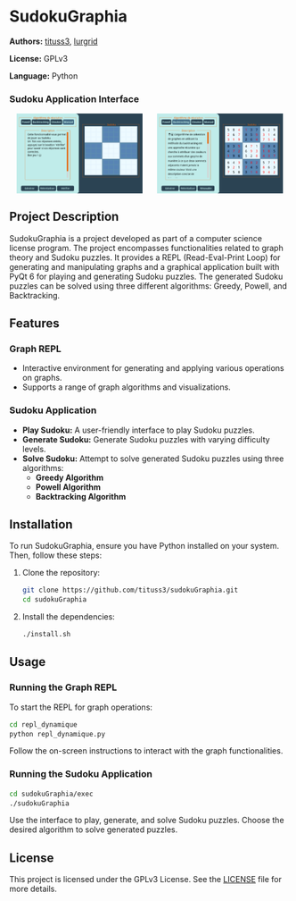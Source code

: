 # SudokuGraphia

**Authors:** [tituss3](https://github.com/titusse3), 
  [lurgrid](https://github.com/Lurgrid)

**License:** GPLv3

**Language:** Python

### Sudoku Application Interface

<div style="display: flex; justify-content: space-around;">
    <img src="images/cap1.png" alt="Graph REPL" width="45%">
    <img src="images/cap2.png" alt="Sudoku Application" width="45%">
</div>

## Project Description

SudokuGraphia is a project developed as part of a computer science license program. The project encompasses functionalities related to graph theory and Sudoku puzzles. It provides a REPL (Read-Eval-Print Loop) for generating and manipulating graphs and a graphical application built with PyQt 6 for playing and generating Sudoku puzzles. The generated Sudoku puzzles can be solved using three different algorithms: Greedy, Powell, and Backtracking.

## Features

### Graph REPL

- Interactive environment for generating and applying various operations on graphs.
- Supports a range of graph algorithms and visualizations.

### Sudoku Application

- **Play Sudoku:** A user-friendly interface to play Sudoku puzzles.
- **Generate Sudoku:** Generate Sudoku puzzles with varying difficulty levels.
- **Solve Sudoku:** Attempt to solve generated Sudoku puzzles using three algorithms:
  - **Greedy Algorithm**
  - **Powell Algorithm**
  - **Backtracking Algorithm**

## Installation

To run SudokuGraphia, ensure you have Python installed on your system. Then, follow these steps:

1. Clone the repository:

    ```bash
    git clone https://github.com/tituss3/sudokuGraphia.git
    cd sudokuGraphia
    ```

2. Install the dependencies:

    ```bash
    ./install.sh
    ```

## Usage

### Running the Graph REPL

To start the REPL for graph operations:

```bash
cd repl_dynamique
python repl_dynamique.py
```

Follow the on-screen instructions to interact with the graph functionalities.

### Running the Sudoku Application

```bash
cd sudokuGraphia/exec
./sudokuGraphia
```

Use the interface to play, generate, and solve Sudoku puzzles. Choose the 
desired algorithm to solve generated puzzles.

## License

This project is licensed under the GPLv3 License. See the 
[LICENSE](LICENSE) file for more details.